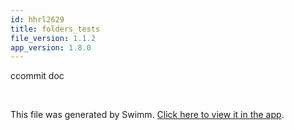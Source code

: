 ```yaml
---
id: hhrl2629
title: folders_tests
file_version: 1.1.2
app_version: 1.8.0
---
```


ccommit doc

<br/>

This file was generated by Swimm. [Click here to view it in the app](https://swimm-web-app.web.app/repos/Z2l0aHViJTNBJTNBTm9hUmVwbyUzQSUzQU5vYW96ZXI=/docs/hhrl2629).
